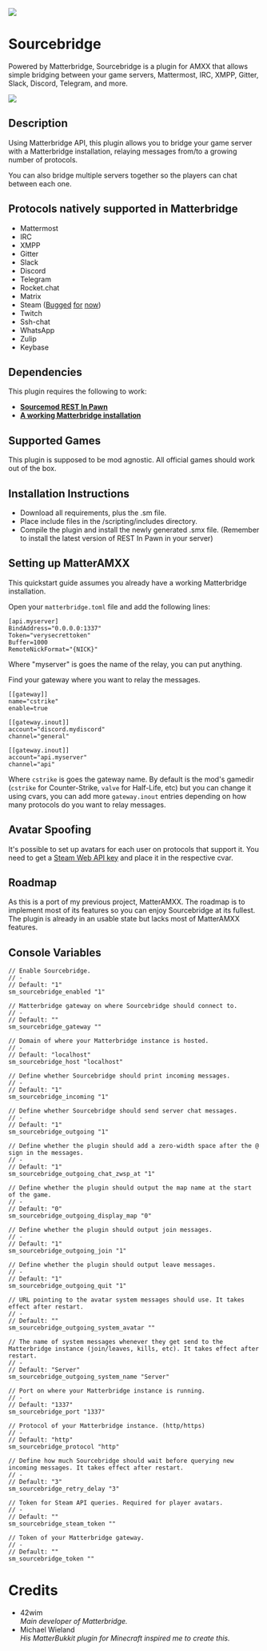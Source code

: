 
![](https://i.imgur.com/IYlbs3T.png)
# Sourcebridge
Powered by Matterbridge, Sourcebridge is a plugin for AMXX that allows simple bridging between your game servers, Mattermost, IRC, XMPP, Gitter, Slack, Discord, Telegram, and more.  
  
![](https://i.imgur.com/3tcvbb8.png)
  
## Description
  
Using Matterbridge API, this plugin allows you to bridge your game server with a Matterbridge installation, relaying messages from/to a growing number of protocols.  
  
You can also bridge multiple servers together so the players can chat between each one.  
  
  
## Protocols natively supported in Matterbridge

- Mattermost
- IRC
- XMPP
- Gitter
- Slack
- Discord
- Telegram
- Rocket.chat
- Matrix
- Steam ([Bugged](https://github.com/42wim/matterbridge/issues/457) [for](https://github.com/Philipp15b/go-steam/issues/94) [now](https://github.com/SteamRE/SteamKit/issues/561))
- Twitch
- Ssh-chat
- WhatsApp
- Zulip
- Keybase

## Dependencies
  
This plugin requires the following to work:

- **[Sourcemod REST In Pawn](https://forums.alliedmods.net/showthread.php?t=298024)**
- **[A working Matterbridge installation](https://github.com/42wim/matterbridge/wiki/How-to-create-your-config)**

  
## Supported Games
This plugin is supposed to be mod agnostic. All official games should work out of the box.
  
## Installation Instructions

- Download all requirements, plus the .sm file.
- Place include files in the /scripting/includes directory.
- Compile the plugin and install the newly generated .smx file. (Remember to install the latest version of REST In Pawn in your server)

  
## Setting up MatterAMXX
  
This quickstart guide assumes you already have a working Matterbridge installation.  
  
Open your `matterbridge.toml` file and add the following lines:  

```
[api.myserver]
BindAddress="0.0.0.0:1337"
Token="verysecrettoken"
Buffer=1000
RemoteNickFormat="{NICK}"
```

Where "myserver" is goes the name of the relay, you can put anything.  
  
Find your gateway where you want to relay the messages.  

```
[[gateway]]  
name="cstrike"  
enable=true  
  
[[gateway.inout]]  
account="discord.mydiscord"  
channel="general"  
  
[[gateway.inout]]  
account="api.myserver"  
channel="api"
```

Where `cstrike` is goes the gateway name. By default is the mod's gamedir (`cstrike` for Counter-Strike, `valve` for Half-Life, etc) but you can change it using cvars, you can add more `gateway.inout` entries depending on how many protocols do you want to relay messages.  
  
  
## Avatar Spoofing

It's possible to set up avatars for each user on protocols that support it. You need to get a [Steam Web API key](https://steamcommunity.com/dev/apikey) and place it in the respective cvar.
  
## Roadmap
  
As this is a port of my previous project, MatterAMXX. The roadmap is to implement most of its features so you can enjoy Sourcebridge at its fullest. The plugin is already in an usable state but lacks most of MatterAMXX features.
  
## Console Variables 

```
// Enable Sourcebridge.
// -
// Default: "1"
sm_sourcebridge_enabled "1"

// Matterbridge gateway on where Sourcebridge should connect to.
// -
// Default: ""
sm_sourcebridge_gateway ""

// Domain of where your Matterbridge instance is hosted.
// -
// Default: "localhost"
sm_sourcebridge_host "localhost"

// Define whether Sourcebridge should print incoming messages.
// -
// Default: "1"
sm_sourcebridge_incoming "1"

// Define whether Sourcebridge should send server chat messages.
// -
// Default: "1"
sm_sourcebridge_outgoing "1"

// Define whether the plugin should add a zero-width space after the @ sign in the messages.
// -
// Default: "1"
sm_sourcebridge_outgoing_chat_zwsp_at "1"

// Define whether the plugin should output the map name at the start of the game.
// -
// Default: "0"
sm_sourcebridge_outgoing_display_map "0"

// Define whether the plugin should output join messages.
// -
// Default: "1"
sm_sourcebridge_outgoing_join "1"

// Define whether the plugin should output leave messages.
// -
// Default: "1"
sm_sourcebridge_outgoing_quit "1"

// URL pointing to the avatar system messages should use. It takes effect after restart.
// -
// Default: ""
sm_sourcebridge_outgoing_system_avatar ""

// The name of system messages whenever they get send to the Matterbridge instance (join/leaves, kills, etc). It takes effect after restart.
// -
// Default: "Server"
sm_sourcebridge_outgoing_system_name "Server"

// Port on where your Matterbridge instance is running.
// -
// Default: "1337"
sm_sourcebridge_port "1337"

// Protocol of your Matterbridge instance. (http/https)
// -
// Default: "http"
sm_sourcebridge_protocol "http"

// Define how much Sourcebridge should wait before querying new incoming messages. It takes effect after restart.
// -
// Default: "3"
sm_sourcebridge_retry_delay "3"

// Token for Steam API queries. Required for player avatars.
// -
// Default: ""
sm_sourcebridge_steam_token ""

// Token of your Matterbridge gateway.
// -
// Default: ""
sm_sourcebridge_token ""
```
  
# Credits

- 42wim  
    _Main developer of Matterbridge._
- Michael Wieland  
    _His MatterBukkit plugin for Minecraft inspired me to create this._